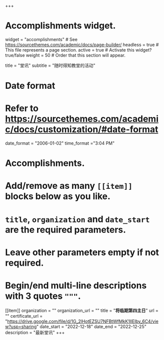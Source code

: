+++
# Accomplishments widget.
widget = "accomplishments"  # See https://sourcethemes.com/academic/docs/page-builder/
headless = true  # This file represents a page section.
active = true  # Activate this widget? true/false
weight = 50  # Order that this section will appear.

title = "堂讯"
subtitle = "随时得知教堂的活动"

# Date format
#   Refer to https://sourcethemes.com/academic/docs/customization/#date-format
date_format = "2006-01-02"
time_format ="3:04 PM"

# Accomplishments.
#   Add/remove as many `[[item]]` blocks below as you like.
#   `title`, `organization` and `date_start` are the required parameters.
#   Leave other parameters empty if not required.
#   Begin/end multi-line descriptions with 3 quotes `"""`.

[[item]]
  organization = ""
  organization_url = ""
  title = "**将临期第四主日**"
  url = ""
  certificate_url = "https://drive.google.com/file/d/1G_2lHotEZSU7NFBtWfMkK1llEIby_6C4/view?usp=sharing"
  date_start = "2022-12-18"
  date_end = "2022-12-25"
  description = "最新堂讯"
+++
